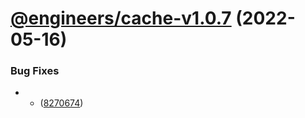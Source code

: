 # [@engineers/cache-v1.0.7](https://github.com/eng-dibo/dibo/compare/@engineers/cache-v1.0.6...@engineers/cache-v1.0.7) (2022-05-16)

### Bug Fixes

- - ([8270674](https://github.com/eng-dibo/dibo/commit/827067483832e58be83d9631cde6322a2f474f4d))
